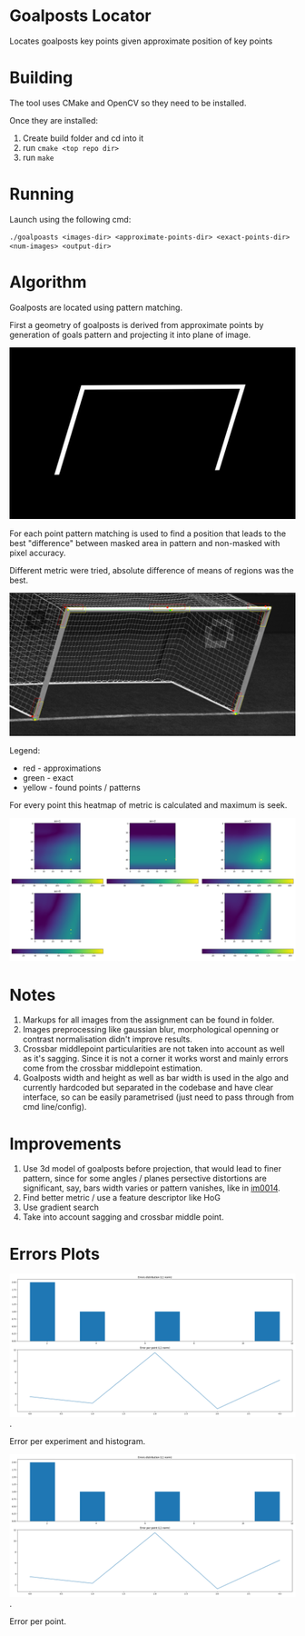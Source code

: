 
# Goalposts Locator

Locates goalposts key points given approximate position of key points

# Building

The tool uses CMake and OpenCV so they need to be installed.

Once they are installed:

1. Create build folder and cd into it
2. run `cmake <top repo dir>`
3. run `make`

# Running

Launch using the following cmd: 

```
./goalpoasts <images-dir> <approximate-points-dir> <exact-points-dir> <num-images> <output-dir>
```

# Algorithm

Goalposts are located using pattern matching.

First a geometry of goalposts is derived from approximate points by generation of goals pattern and projecting it into plane of image.

![pattern](images/pattern.png)

For each point pattern matching is used to find a position that leads to the best "difference" between masked area in pattern and non-masked with pixel accuracy.

Different metric were tried, absolute difference of means of regions was the best.

![matching](images/matching.png)

Legend: 

* red - approximations
* green - exact
* yellow - found points / patterns

For every point this heatmap of metric is calculated and maximum is seek.

![heatmap](images/heatmap.png)

# Notes

1. Markups for all images from the assignment can be found in [](./images/markups) folder.
2. Images preprocessing like gaussian blur, morphological openning or contrast normalisation didn't improve results.
3. Crossbar middlepoint particularities are not taken into account as well as it's sagging. Since it is not a corner it works worst and mainly errors come from the crossbar middlepoint estimation.
4. Goalposts width and height as well as bar width is used in the algo and currently hardcoded but separated in the codebase and have clear interface, so can be easily parametrised (just need to pass through from cmd line/config).


# Improvements

1. Use 3d model of goalposts before projection, that would lead to finer pattern, since for some angles / planes persective distortions are significant, say, bars width varies or pattern vanishes, like in [im0014](images/0014.png).
2. Find better metric / use a feature descriptor like HoG
3. Use gradient search
4. Take into account sagging and crossbar middle point.

# Errors Plots

![Error per experiment](images/errors.png).

Error per experiment and histogram.

![Error per point](images/errors.png).

Error per point.
